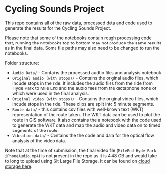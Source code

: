 # Cycling Sounds Project

This repo contains all of the raw data, processed data and code used to generate the results for the Cycling Sounds Project.

Please note that some of the notebooks contain rough processing code that, running the notebooks top to bottom may not produce the same results as in the final data. Some file paths may also need to be changed to run the notebooks.

Folder structure:
 - `Audio Data/` - Contains the processed audtio files and analysis notebook
 - `Original audio (with stops)/` - Contains the original audio files, which incude stops in the ride. It includes the audio files from the ride from Hyde Park to Mile End and the audio files from the dictaphone none of which were used in the final analysis.
 - `Original video (with stops)/` - Contains the original video files, which incude stops in the ride. These clips are split into 5 minute segments.
 - `Route data/` - this contains csv files with well-known text (WKT) representation of the route taken. The WKT data can be used to plot the route in GIS software. It also contains the a notebook with the code used to generate the WKT data and map the audio and video data on to timed segments of the route.
 - `Vibration data/` - Contains the the code and data for the optical flow analysis of the video data.

 Note that at the time of submission, the final video file (`MileEnd-Hyde-Park-iPhoneAudio.mp4`) is not present in the repo as it is 4,48 GB and would take to long to upload using Git Large File Storage. It can be found on [cloud storage here](https://www.icloud.com/iclouddrive/085KKFuzxcoAcHNufAjX0grgQ#MileEnd-Hyde-Park-iPhoneAudio).
